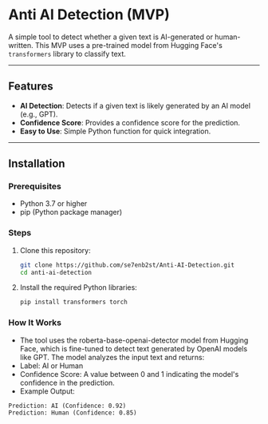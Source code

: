 # Anti AI Detection (MVP)

A simple tool to detect whether a given text is AI-generated or human-written. This MVP uses a pre-trained model from Hugging Face's `transformers` library to classify text.

---

## Features
- **AI Detection**: Detects if a given text is likely generated by an AI model (e.g., GPT).
- **Confidence Score**: Provides a confidence score for the prediction.
- **Easy to Use**: Simple Python function for quick integration.

---

## Installation

### Prerequisites
- Python 3.7 or higher
- pip (Python package manager)

### Steps
1. Clone this repository:
   ```bash
   git clone https://github.com/se7enb2st/Anti-AI-Detection.git
   cd anti-ai-detection
2. Install the required Python libraries:
   ```bash
   pip install transformers torch

### How It Works
- The tool uses the roberta-base-openai-detector model from Hugging Face, which is fine-tuned to detect text generated by OpenAI models like GPT. The model analyzes the input text and returns:
- Label: AI or Human
- Confidence Score: A value between 0 and 1 indicating the model's confidence in the prediction.
- Example Output:
 ```
Prediction: AI (Confidence: 0.92)
Prediction: Human (Confidence: 0.85)
